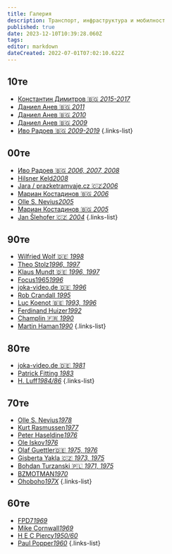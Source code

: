 ```yaml
---
title: Галерия
description: Транспорт, инфраструктура и мобилност
published: true
date: 2023-12-10T10:39:28.060Z
tags: 
editor: markdown
dateCreated: 2022-07-01T07:02:10.622Z
---
```


## 10те
  
- [Константин Димитров :bulgaria: *2015-2017*](/gallery/konstantin-dimitrov)
- [Даниел Анев :bulgaria: *2011*](/gallery/daniel-anev-2011)
- [Даниел Анев :bulgaria: *2010*](/gallery/daniel-anev-2010)
- [Даниел Анев :bulgaria: *2009*](/gallery/daniel-anev-2009)
- [Иво Радоев :bulgaria: *2009-2019*](/gallery/ivo-radoev)
{.links-list}

## 00те
- [Иво Радоев :bulgaria: *2006, 2007, 2008*](/gallery/ivo-radoev)
- [Hilsner Keld*2008*](/gallery/hilsner-keld)
- [Jara / prazketramvaje.cz :czech_republic:*2006*](/gallery/jara-prazsketramvaje)
- [Мариан Костадинов :bulgaria: *2006*](/gallery/marian-kostadinov-2006)
- [Olle S. Nevius*2005*](/gallery/olle-s-nevius-2005)
- [Мариан Костадинов :bulgaria: *2005*](/gallery/marian-kostadinov-2006)
- [Jan Šlehofer :czech_republic: *2004*](/gallery/j-slehofer)
{.links-list}

## 90те
- [Wilfried Wolf :de: *1998*](/gallery/wilfried-wolf)
- [Theo Stolz*1996, 1997*](/gallery/theo-stolz)
- [Klaus Mundt :de: *1996, 1997*](/gallery/klaus-mundt)
- [Focus1965*1996*](/gallery/focus-1965)
- [joka-video.de :de: *1996*](/gallery/joka-video-de-1996)
- [Rob Crandall *1995*](/gallery/rob-crandall)
- [Luc Koenot :belgium: *1993, 1996*](/gallery/luc-koenot)
- [Ferdinand Huizer*1992*](/gallery/ferdinand-huizer)
- [Champlin :fr: *1990*](/gallery/champlin)
- [Martin Haman*1990*](/gallery/martin-haman)
{.links-list}

## 80те
- [joka-video.de :de: *1981*](/gallery/joka-video-de-1981)
- [Patrick Fitting *1983*](/gallery/patrick-fitting)
- [H. Luff*1984/86*](/gallery/h-luff)
{.links-list}


## 70те
- [Olle S. Nevius*1978*](/gallery/olle-s-nevius-1978)
- [Kurt Rasmussen*1977*](/gallery/kurt-rasmussen)
- [Peter Haseldine*1976*](/gallery/peter-haseldine)
- [Ole Iskov*1976*](/gallery/ole-iskov)
- [Olaf Guettler:de: *1975, 1976*](/gallery/olaf-guettler)
- [Gisberta Yakla :czech_republic: *1973, 1975*](/gallery/gisberta-yakla)
- [Bohdan Turzanski :poland: *1971, 1975*](/gallery/bohdan-turzanski)
- [BZMOTMAN*1970*](/gallery/bzmotman)
- [Ohoboho*197Х*](/gallery/ohoboho)
{.links-list}

## 60те
- [FPD7*1969*](/gallery/fpd7)
- [Mike Cornwall*1969*](/gallery/mike-cornwall)
- [H E C Piercy*1950/60*](/gallery/hec-piercy)
- [Paul Popper*1960*](/gallery/paul-popper)
{.links-list}
